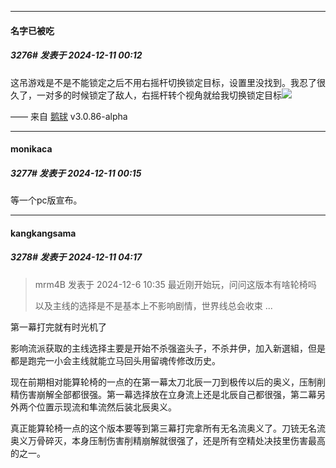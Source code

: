 ﻿
*****

####  名字已被吃  
##### 3276#       发表于 2024-12-11 00:12

这吊游戏是不是不能锁定之后不用右摇杆切换锁定目标，设置里没找到。我忍了很久了，一对多的时候锁定了敌人，右摇杆转个视角就给我切换锁定目标<img src="https://static.saraba1st.com/image/smiley/face2017/086.png" referrerpolicy="no-referrer">

—— 来自 [鹅球](https://www.pgyer.com/xfPejhuq) v3.0.86-alpha


*****

####  monikaca  
##### 3277#       发表于 2024-12-11 00:15

等一个pc版宣布。


*****

####  kangkangsama  
##### 3278#       发表于 2024-12-11 04:17

<blockquote>mrm4B 发表于 2024-12-6 10:35
最近刚开始玩，问问这版本有啥轮椅吗

以及主线的选择是不是基本上不影响剧情，世界线总会收束 ...</blockquote>
第一幕打完就有时光机了

影响流派获取的主线选择主要是开始不杀强盗头子，不杀井伊，加入新選組，但是都是跑完一小会主线就能立马回头用留魂传修改历史。

现在前期相对能算轮椅的一点的在第一幕太刀北辰一刀到极传以后的奥义，压制削精伤害崩解全部都很强。第一幕选择放在立身流上还是北辰自己都很强，第二幕另外两个位置示现流和隼流然后装北辰奥义。

真正能算轮椅一点的这个版本要等到第三幕打完拿所有无名流奥义了。刀铳无名流奥义万骨碎灭，本身压制伤害削精崩解就很强了，还是所有空精处决技里伤害最高的之一。

